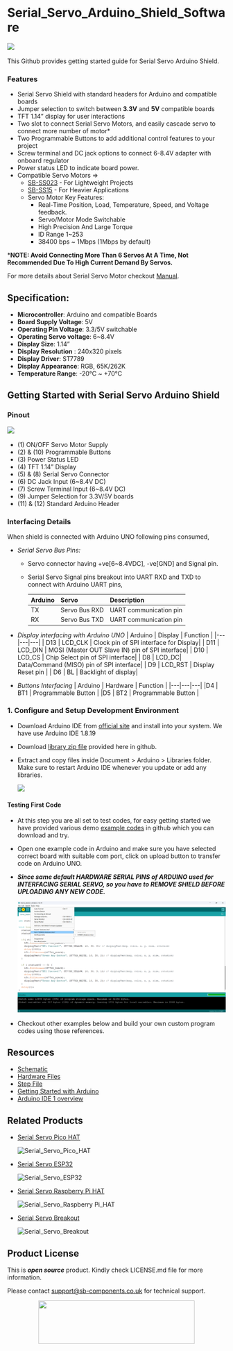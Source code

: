 # Serial_Servo_Arduino_Shield_Software

<img src= "https://cdn.shopify.com/s/files/1/1217/2104/files/Artboard_1_3.png?v=1718792957" />

This Github provides getting started guide for Serial Servo Arduino Shield.

### Features
- Serial Servo Shield with standard headers for Arduino and compatible boards
- Jumper selection to switch between **3.3V** and **5V** compatible boards
- TFT 1.14” display for user interactions
- Two slot to connect Serial Servo Motors, and easily cascade servo to connect more number of motor*
- Two Programmable Buttons to add additional control features to your project 
- Screw terminal and DC jack options to connect 6-8.4V adapter with onboard regulator 
- Power status LED to indicate board power.
- Compatible Servo Motors =>
    - [SB-SS023](https://shop.sb-components.co.uk/products/sb-serial-servo-sb-ss023-powerful-multi-purpose-digital-servo-motor?_pos=1&_sid=5cba75e00&_ss=r) - For Lightweight Projects
    - [SB-SS15](https://shop.sb-components.co.uk/products/sb-serial-servo-sb-ss15-powerful-multi-purpose-digital-servo-motor?_pos=2&_sid=5cba75e00&_ss=r) - For Heavier Applications
    - Servo Motor Key Features:
      - Real-Time Position, Load, Temperature, Speed, and Voltage feedback.
      - Servo/Motor Mode Switchable
      - High Precision And Large Torque
      - ID Range 1~253
      - 38400 bps ~ 1Mbps (1Mbps by default)

***NOTE:  Avoid Connecting More Than 6 Servos At A Time, Not Recommended Due To High Current Demand By Servos.**

For more details about Serial Servo Motor checkout [Manual](https://github.com/sbcshop/Serial_Servo_Breakout_Software/blob/main/Documents/SB_Servo_User_Manual.pdf).  

## Specification:
- **Microcontroller**: Arduino and compatible Boards
- **Board Supply Voltage**: 5V 
- **Operating Pin Voltage**: 3.3/5V switchable 
- **Operating Servo voltage**: 6~8.4V 
- **Display Size**: 1.14” 
- **Display Resolution** : 240x320 pixels
- **Display Driver**: ST7789 
- **Display Appearance**: RGB, 65K/262K
- **Temperature Range**: -20°C ~ +70°C

## Getting Started with Serial Servo Arduino Shield
### Pinout
<img src= "https://cdn.shopify.com/s/files/1/1217/2104/files/Artboard_1_copy_3.png?v=1718793395" />

- (1) ON/OFF Servo Motor Supply
- (2) & (10) Programmable Buttons
- (3) Power Status LED
- (4) TFT 1.14” Display
- (5) & (8) Serial Servo Connector
- (6) DC Jack Input (6~8.4V DC) 
- (7) Screw Terminal Input (6~8.4V DC)
- (9) Jumper Selection for 3.3V/5V boards
- (11) & (12) Standard Arduino Header

  
### Interfacing Details
When shield is connected with Arduino UNO following pins consumed,
 - _Serial Servo Bus Pins:_
   * Servo connector having +ve[6~8.4VDC], -ve[GND] and Signal pin. 
   * Serial Servo Signal pins breakout into UART RXD and TXD to connect with Arduino UART pins,
     
     | Arduino | Servo | Description | 
     |---|---|---|
     | TX | Servo Bus RXD | UART communication pin |
     | RX | Servo Bus TXD | UART communication pin |
  
- _Display interfacing with Arduino UNO_
    | Arduino | Display | Function |
    |---|---|---|
    | D13 | LCD_CLK | Clock pin of SPI interface for Display|
    | D11 | LCD_DIN | MOSI (Master OUT Slave IN) pin of SPI interface|
    | D10 | LCD_CS | Chip Select pin of SPI interface|
    | D8  | LCD_DC| Data/Command (MISO) pin of SPI interface|
    | D9  | LCD_RST | Display Reset pin |
    | D6  | BL | Backlight of display|
  
- _Buttons Interfacing_
    | Arduino | Hardware | Function |
    |---|---|---|
    |D4 | BT1 | Programmable Button |
    |D5 | BT2 | Programmable Button |
  
  
### 1. Configure and Setup Development Environment
   - Download Arduino IDE from [official site](https://www.arduino.cc/en/software) and install into your system. We have use Arduino IDE 1.8.19
   - Download [library zip file]() provided here in github.
   - Extract and copy files inside Document > Arduino > Libraries folder. Make sure to restart Arduino IDE whenever you update or add any libraries.

     <img src= "https://github.com/sbcshop/3.2_Touchsy_ESP-32_Resistive_Software/blob/main/images/library_files_path.png" />

#### Testing First Code
   - At this step you are all set to test codes, for easy getting started we have provided various demo [example codes]() in github which you can download and try. 
   - Open one example code in Arduino and make sure you have selected correct board with suitable com port, click on upload button to transfer code on Arduino UNO.
   - _**Since same default HARDWARE SERIAL PINS of ARDUINO used for INTERFACING SERIAL SERVO, so you have to REMOVE SHIELD BEFORE UPLOADING ANY NEW CODE.**_

     <img src="https://github.com/sbcshop/Serial_Servo_Arduino_Shield_Software/blob/main/images/Arduino_code.png">
     
   - Checkout other examples below and build your own custom program codes using those references.

## Resources
  * [Schematic](https://github.com/sbcshop/Serial_Servo_Arduino_Shield_Hardware/blob/main/Design%20Data/SCH%20Serial%20Servo%20Arduino%20Shield.pdf)
  * [Hardware Files](https://github.com/sbcshop/Serial_Servo_Arduino_Shield_Hardware/tree/main)
  * [Step File](https://github.com/sbcshop/Serial_Servo_Arduino_Shield_Hardware/blob/main/Mechanical%20Data/Serial%20Servo%20Arduino%20Shield.step)
  * [Getting Started with Arduino](https://docs.arduino.cc/learn/starting-guide/getting-started-arduino/)
  * [Arduino IDE 1 overview](https://docs.arduino.cc/software/ide-v1/tutorials/Environment)

       
## Related Products  
  * [Serial Servo Pico HAT](https://shop.sb-components.co.uk/products/serial-servo-pico-hat?_pos=5&_sid=1178c9361&_ss=r)

    ![Serial_Servo_Pico_HAT](https://shop.sb-components.co.uk/cdn/shop/files/Artboard2_1.png?v=1718781807&width=150)
    
  * [Serial Servo ESP32](https://shop.sb-components.co.uk/products/serial-servo-based-on-esp32-1?_pos=1&_sid=c593a9981&_ss=r)

    ![Serial_Servo_ESP32](https://shop.sb-components.co.uk/cdn/shop/files/esp322.png?v=1718797495&width=150)
    
  * [Serial Servo Raspberry Pi HAT](https://shop.sb-components.co.uk/products/serial-servo-raspberry-pi-hat?_pos=2&_sid=c593a9981&_ss=r)

    ![Serial_Servo_Raspberry Pi_HAT](https://shop.sb-components.co.uk/cdn/shop/files/Artboard2_2.png?v=1718788805&width=150)
  
  * [Serial Servo Breakout](https://shop.sb-components.co.uk/products/serial-servo-breakout-1?_pos=3&_sid=5d47c0d83&_ss=r)

    ![Serial_Servo_Breakout](https://shop.sb-components.co.uk/cdn/shop/files/Artboard2.png?v=1718780131&width=150)


## Product License

This is ***open source*** product. Kindly check LICENSE.md file for more information.

Please contact support@sb-components.co.uk for technical support.
<p align="center">
  <img width="360" height="100" src="https://cdn.shopify.com/s/files/1/1217/2104/files/Logo_sb_component_3.png?v=1666086771&width=300">
</p>
